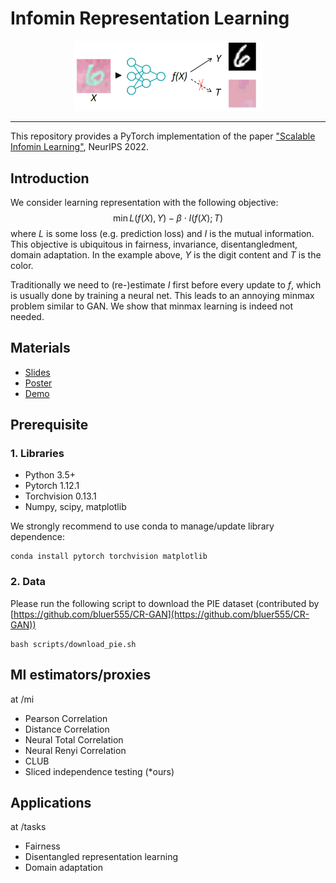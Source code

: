 # Infomin Representation Learning

<p align="center"><img width="60%" src="materials/front.png" /></p>

--------------------------------------------------------------------------------
This repository provides a PyTorch implementation of the paper ["Scalable Infomin Learning"](https://openreview.net/pdf?id=Ojakr9ofova), NeurIPS 2022.






## Introduction
We consider learning representation with the following objective:
$$\min L(f(X), Y) - \beta \cdot I(f(X); T)$$
where $L$ is some loss (e.g. prediction loss) and $I$ is the mutual information. This objective is ubiquitous in fairness, invariance, disentangledment, domain adaptation. In the example above, $Y$ is the digit content and $T$ is the color.  

Traditionally we need to (re-)estimate $I$ first before every update to $f$, which is usually done by training a neural net. This leads to an annoying minmax problem similar to GAN. We show that minmax learning is indeed not needed.


## Materials

* [Slides](materials/slides.pdf)
* [Poster](materials/poster.png)
* [Demo](demo_mi_minimization.ipynb)




## Prerequisite


### 1. Libraries

* Python 3.5+
* Pytorch 1.12.1
* Torchvision 0.13.1
* Numpy, scipy, matplotlib

We strongly recommend to use conda to manage/update library dependence:
```
conda install pytorch torchvision matplotlib
```




### 2. Data
Please run the following script to download the PIE dataset (contributed by [https://github.com/bluer555/CR-GAN](https://github.com/bluer555/CR-GAN))
```
bash scripts/download_pie.sh
```



## MI estimators/proxies

at /mi

* Pearson Correlation
* Distance Correlation
* Neural Total Correlation
* Neural Renyi Correlation
* CLUB
* Sliced independence testing (*ours)




## Applications

at /tasks

* Fairness
* Disentangled representation learning
* Domain adaptation
